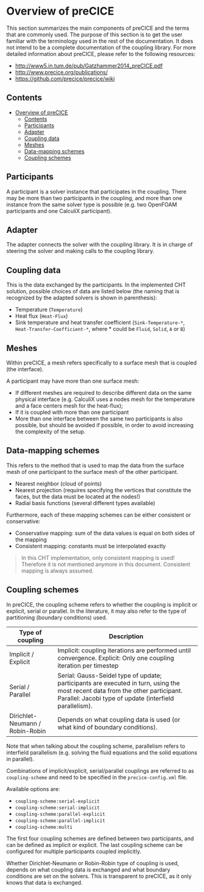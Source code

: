 # Overview of preCICE

This section summarizes the main components of preCICE and the terms that are commonly used. The purpose of this section is to get the user familiar with the terminology used in the rest of the documentation. It does not intend to be a complete documentation of the coupling library.  For more detailed information about preCICE, please refer to the following resources:

- http://www5.in.tum.de/pub/Gatzhammer2014_preCICE.pdf
- http://www.precice.org/publications/
- https://github.com/precice/precice/wiki

## Contents
<!-- toc orderedList:0 -->

- [Overview of preCICE](#overview-of-precice)
	- [Contents](#contents)
	- [Participants](#participants)
	- [Adapter](#adapter)
	- [Coupling data](#coupling-data)
	- [Meshes](#meshes)
	- [Data-mapping schemes](#data-mapping-schemes)
	- [Coupling schemes](#coupling-schemes)

<!-- tocstop -->

## Participants

A participant is a solver instance that participates in the coupling.  There may be more than two participants in the coupling, and more than one instance from the same solver type is possible (e.g. two OpenFOAM participants and one CalculiX participant).

## Adapter

The adapter connects the solver with the coupling library.  It is in charge of steering the solver and making calls to the coupling library.

## Coupling data

This is the data exchanged by the participants.  In the implemented CHT solution, possible choices of data are listed below (the naming that is recognized by the adapted solvers is shown in parenthesis):

- Temperature (`Temperature`)
- Heat flux (`Heat-Flux`)
- Sink temperature and heat transfer coefficient (`Sink-Temperature-*`, `Heat-Transfer-Coefficient-*`, where * could be `Fluid`, `Solid`, `A` or `B`)

## Meshes

Within preCICE, a mesh refers specifically to a surface mesh that is coupled (the interface).  

A participant may have more than one surface mesh:
- If different meshes are required to describe different data on the same physical interface (e.g. CalculiX uses a nodes mesh for the temperature and a face centers mesh for the heat-flux);
- If it is coupled with more than one participant
- More than one interface between the same two participants is also possible, but should be avoided if possible, in order to avoid increasing the complexity of the setup.

## Data-mapping schemes

This refers to the method that is used to map the data from the surface mesh of one participant to the surface mesh of the other participant.

- Nearest neighbor (cloud of points)
- Nearest projection (requires specifying the vertices that constitute the faces, but the data must be located at the nodes!)
- Radial basis functions (several different types available)

Furthermore, each of these mapping schemes can be either consistent or conservative:

- Conservative mapping: sum of the data values is equal on both sides of the mapping
- Consistent mapping: constants must be interpolated exactly

> In this CHT implementation, only consistent mapping is used!  Therefore it is not mentioned anymore in this document.  Consistent mapping is always assumed.

## Coupling schemes

In preCICE, the coupling scheme refers to whether the coupling is implicit or explicit, serial or parallel.  In the literature, it may also refer to the type of partitioning (boundary conditions) used.

| Type of coupling | Description |
| --- | --- |
| Implicit / Explicit | Implicit: coupling iterations are performed until convergence.  Explicit: Only one coupling iteration per timestep |
| Serial / Parallel | Serial: Gauss-Seidel type of update; participants are executed in turn, using the most recent data from the other participant. Parallel: Jacobi type of update  (interfield parallelism).   |
| Dirichlet-Neumann / Robin-Robin | Depends on what coupling data is used (or what kind of boundary conditions). |

Note that when talking about the coupling scheme, parallelism refers to interfield parallelism (e.g. solving the fluid equations and the solid equations in parallel).

Combinations of implicit/explicit, serial/parallel couplings are referred to as `coupling-scheme` and need to be specified in the `precice-config.xml` file.

Available options are:
- `coupling-scheme:serial-explicit`
- `coupling-scheme:serial-implicit`
- `coupling-scheme:parallel-explicit`
- `coupling-scheme:parallel-implicit`
- `coupling-scheme:multi`

The first four coupling schemes are defined between two participants, and can be defined as implicit or explicit.  The last coupling scheme can be configured for multiple participants coupled implicitly.

Whether Dirichlet-Neumann or Robin-Robin type of coupling is used, depends on what coupling data is exchanged and what boundary conditions are set on the solvers.  This is transparent to preCICE, as it only knows that data is exchanged.
